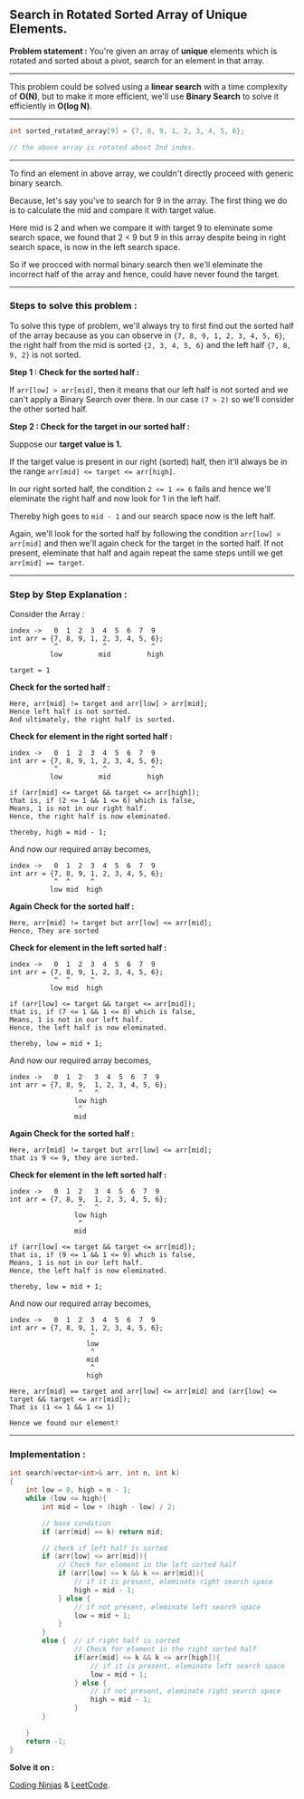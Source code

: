 ## Search in Rotated Sorted Array of Unique Elements.

**Problem statement :** You're given an array of **unique** elements which is rotated and sorted about a pivot, search for an element in that array.

---

This problem could be solved using a **linear search** with a time complexity of **O(N)**, but to make it more efficient, we'll use **Binary Search** to solve it efficiently in **O(log N)**.

---

```cpp
int sorted_rotated_array[9] = {7, 8, 9, 1, 2, 3, 4, 5, 6};

// the above array is rotated about 2nd index.
```

---

To find an element in above array, we couldn't directly proceed with generic binary search.

Because, let's say you've to search for 9 in the array. The first thing we do is to calculate the mid and compare it with target value.

Here mid is 2 and when we compare it with target 9 to eleminate some search space, we found that 2 < 9 but 9 in this array despite being in right search space, is now in the left search space.

So if we procced with normal binary search then we'll eleminate the incorrect half of the array and hence, could have never found the target.

---

### Steps to solve this problem :

To solve this type of problem, we'll always try to first find out the sorted half of the array because as you can observe in `{7, 8, 9, 1, 2, 3, 4, 5, 6}`, the right half from the mid is sorted `{2, 3, 4, 5, 6}` and the left half `{7, 8, 9, 2}` is not sorted.

**Step 1 : Check for the sorted half :**

If `arr[low] > arr[mid]`, then it means that our left half is not sorted and we can't apply a Binary Search over there. In our case `(7 > 2)` so we'll consider the other sorted half.

**Step 2 : Check for the target in our sorted half :**

Suppose our **target value is 1.**

If the target value is present in our right (sorted) half, then it'll always be in the range `arr[mid] <= target <= arr[high]`.

In our right sorted half, the condition `2 <= 1 <= 6` fails and hence we'll eleminate the right half and now look for 1 in the left half.

Thereby high goes to `mid - 1` and our search space now is the left half.

Again, we'll look for the sorted half by following the condition `arr[low] > arr[mid]` and then we'll again check for the target in the sorted half. If not present, eleminate that half and again repeat the same steps untill we get `arr[mid] == target`.

---

### Step by Step Explanation :

Consider the Array :

```
index ->   0  1  2  3  4  5  6  7  9
int arr = {7, 8, 9, 1, 2, 3, 4, 5, 6};
           ^           ^           ^
          low         mid         high

target = 1
```

**Check for the sorted half :**

```
Here, arr[mid] != target and arr[low] > arr[mid];
Hence left half is not sorted.
And ultimately, the right half is sorted.
```

**Check for element in the right sorted half :**

```
index ->   0  1  2  3  4  5  6  7  9
int arr = {7, 8, 9, 1, 2, 3, 4, 5, 6};
           ^           ^           ^
          low         mid         high

if (arr[mid] <= target && target <= arr[high]);
that is, if (2 <= 1 && 1 <= 6) which is false,
Means, 1 is not in our right half.
Hence, the right half is now eleminated.
```

```
thereby, high = mid - 1;
```

And now our required array becomes,

```
index ->   0  1  2  3  4  5  6  7  9
int arr = {7, 8, 9, 1, 2, 3, 4, 5, 6};
           ^  ^     ^
          low mid  high
```

**Again Check for the sorted half :**

```
Here, arr[mid] != target but arr[low] <= arr[mid];
Hence, They are sorted
```

**Check for element in the left sorted half :**

```
index ->   0  1  2  3  4  5  6  7  9
int arr = {7, 8, 9, 1, 2, 3, 4, 5, 6};
           ^  ^     ^
          low mid  high

if (arr[low] <= target && target <= arr[mid]);
that is, if (7 <= 1 && 1 <= 8) which is false,
Means, 1 is not in our left half.
Hence, the left half is now eleminated.
```

```
thereby, low = mid + 1;
```

And now our required array becomes,

```
index ->   0  1  2   3  4  5  6  7  9
int arr = {7, 8, 9,  1, 2, 3, 4, 5, 6};
                 ^   ^
                low high
                 ^
                mid
```

**Again Check for the sorted half :**

```
Here, arr[mid] != target but arr[low] <= arr[mid];
that is 9 <= 9, they are sorted.
```

**Check for element in the left sorted half :**

```
index ->   0  1  2   3  4  5  6  7  9
int arr = {7, 8, 9,  1, 2, 3, 4, 5, 6};
                 ^   ^
                low high
                 ^
                mid

if (arr[low] <= target && target <= arr[mid]);
that is, if (9 <= 1 && 1 <= 9) which is false,
Means, 1 is not in our left half.
Hence, the left half is now eleminated.
```

```
thereby, low = mid + 1;
```

And now our required array becomes,

```
index ->   0  1  2  3  4  5  6  7  9
int arr = {7, 8, 9, 1, 2, 3, 4, 5, 6};
                    ^
                   low
                    ^
                   mid
                    ^
                   high
```

```
Here, arr[mid] == target and arr[low] <= arr[mid] and (arr[low] <= target && target <= arr[mid]);
That is (1 <= 1 && 1 <= 1)

Hence we found our element!
```

---

### Implementation :

```cpp
int search(vector<int>& arr, int n, int k)
{
    int low = 0, high = n - 1;
    while (low <= high){
        int mid = low + (high - low) / 2;

        // base condition
        if (arr[mid] == k) return mid;

        // check if left half is sorted
        if (arr[low] <= arr[mid]){
            // Check for element in the left sorted half
            if (arr[low] <= k && k <= arr[mid]){
                // if it is present, eleminate right search space
                high = mid - 1;
            } else {
                // if not present, eleminate left search space
                low = mid + 1;
            }
        }
        else {  // if right half is sorted
                // Check for element in the right sorted half
                if(arr[mid] <= k && k <= arr[high]){
                    // if it is present, eleminate left search space
                    low = mid + 1;
                } else {
                    // if not present, eleminate right search space
                    high = mid - 1;
                }
        }

    }
    return -1;
}
```

**Solve it on :**

[Coding Ninjas](https://www.codingninjas.com/studio/problems/search-in-rotated-sorted-array_1082554?utm_source=striver&utm_medium=website&utm_campaign=a_zcoursetuf) &
[LeetCode](https://leetcode.com/problems/search-in-rotated-sorted-array/).